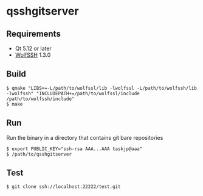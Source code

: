 # qsshgitserver

## Requirements

- Qt 5.12 or later
- [WolfSSH](https://www.wolfssl.com/products/wolfssh/) 1.3.0

## Build
```
$ qmake "LIBS+=-L/path/to/wolfssl/lib -lwolfssl -L/path/to/wolfssh/lib -lwolfssh" "INCLUDEPATH+=/path/to/wolfssl/include /path/to/wolfssh/include"
$ make
```

## Run

Run the binary in a directory that contains git bare repositories

```
$ export PUBLIC_KEY="ssh-rsa AAA...AAA taskjp@aaa"
$ /path/to/qsshgitserver
```

## Test

```
$ git clone ssh://localhost:22222/test.git
```
